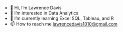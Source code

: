 - 👋 Hi, I’m Lawrence Davis
- 👀 I’m interested in Data Analytics
- 🌱 I’m currently learning Excel SQL, Tableau, and R
- 📫 How to reach me lawrencedavis1010@gmail.com

<!---
Heero04/Heero04 is a ✨ special ✨ repository because its `README.md` (this file) appears on your GitHub profile.
You can click the Preview link to take a look at your changes.
--->

